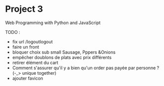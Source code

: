# Project 3

Web Programming with Python and JavaScript

TODO :
- fix url /logoutlogout
- faire un front
- bloquer choix sub small Sausage, Pppers &Onions
- empêcher doublons de plats avec prix différents
- retirer élément du cart
- Comment s'assurer qu'il y a bien qu'un order pas payée par personne ? (-_> unique together)
- ajouter favicon

